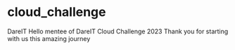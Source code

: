 # cloud_challenge
DareIT
Hello mentee of DareIT Cloud Challenge 2023
Thank you for starting with us this amazing journey